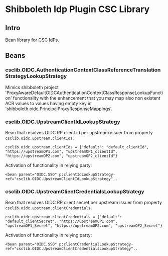 # Shibboleth Idp Plugin CSC Library



## Intro

Bean library for CSC IdPs.

## Beans

### csclib.OIDC.AuthenticationContextClassReferenceTranslationStrategyLookupStrategy

Mimics shibboleth project 'ProxyAwareDefaultOIDCAuthenticationContextClassResponseLookupFunction' functionality with the enhancement that you may map also non existent ACR values to values having empty key in 'shibboleth.oidc.PrincipalProxyResponseMappings'. 

### csclib.OIDC.UpstreamClientIdLookupStrategy

Bean that resolves OIDC RP client id per upstream issuer from property `csclib.oidc.upstream.clientIds`.

`csclib.oidc.upstream.clientIds = {"default": "default_clientId", "https://upstreamOP1.com", "upstreamOP1_clientId", "https://upstreamOP2.com", "upstreamOP2_clientId"}`

Activation of functionality in relying party:

`<bean parent="OIDC.SSO" p:clientIdLookupStrategy-ref="csclib.OIDC.UpstreamClientIdLookupStrategy"..`

### csclib.OIDC.UpstreamClientCredentialsLookupStrategy

Bean that resolves OIDC RP client secret per upstream issuer from property `csclib.oidc.upstream.clientCredentials`.

`csclib.oidc.upstream.clientCredentials = {"default": "default_clientSecret", "https://upstreamOP1.com", "upstreamOP1_Secret", "https://upstreamOP2.com", "upstreamOP2_Secret"}`

Activation of functionality in relying party:

`<bean parent="OIDC.SSO" p:clientCredentialLookupStrategy-ref="csclib.OIDC.UpstreamClientCredentialsLookupStrategy"..`

